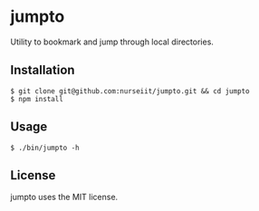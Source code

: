# jumpto

Utility to bookmark and jump through local directories.

## Installation

```
$ git clone git@github.com:nurseiit/jumpto.git && cd jumpto
$ npm install
```

## Usage

```
$ ./bin/jumpto -h
```

## License

jumpto uses the MIT license.

